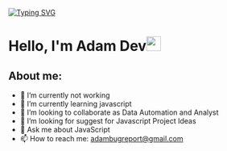 [![Typing SVG](https://readme-typing-svg.demolab.com/?lines=Hi+There,+I'm+Adam+Dev.+15+YO;I'm+Web+And+Bot+Developer)](https://git.io/typing-svg)

# Hello, I'm Adam Dev<img src="https://github.com/TheDudeThatCode/TheDudeThatCode/blob/master/Assets/Hi.gif" width="29px"> 

## About me:
- 🔭 I’m currently not working
- 🌱 I’m currently learning javascript
- 👯 I’m looking to collaborate as Data Automation and Analyst
- 🤔 I’m looking for suggest for Javascript Project Ideas
- 💬 Ask me about JavaScript
- 📫 How to reach me: adambugreport@gmail.com
